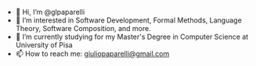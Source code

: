 - 👋 Hi, I’m @glpaparelli
- 👀 I’m interested in Software Development, Formal Methods, Language Theory, Software Composition, and more. 
- 🌱 I’m currently studying for my Master's Degree in Computer Science at University of Pisa
- 📫 How to reach me: giuliopaparelli@gmail.com

<!---
glpaparelli/glpaparelli is a ✨ special ✨ repository because its `README.md` (this file) appears on your GitHub profile.
You can click the Preview link to take a look at your changes.
--->
